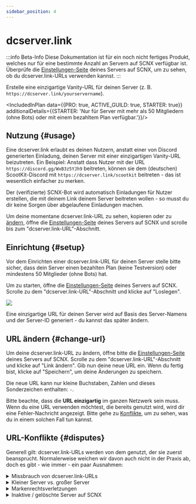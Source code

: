 ```yaml
---
sidebar_position: 4
---
```


# dcserver.link

:::info Beta-Info
Diese Dokumentation ist für ein noch nicht fertiges Produkt, welches nur für eine bestimmte Anzahl an Servern auf SCNX verfügbar ist.
Überprüfe die [Einstellungen-Seite](https://scnx.app/de/glink?page=settings) deines Servers auf SCNX, um zu sehen, ob du dcserver.link-URLs verwenden kannst.
:::

Erstelle eine einzigartige Vanity-URL für deinen Server (z. B. `https://dcserver.link/yourservername`).

<IncludedInPlan data={{PRO: true, ACTIVE_GUILD: true, STARTER: true}}
                additionalDetails={{STARTER: 'Nur für Server mit mehr als 50 Mitgliedern (ohne Bots) oder mit einem bezahltem Plan verfügbar.'}}/>


## Nutzung {#usage}

Eine dcserver.link erlaubt es deinen Nutzern, anstatt einer von Discord generierten Einladung, deinen Server mit einer einzigartigen Vanity-URL beizutreten. Ein Beispiel: Anstatt dass Nutzer mit der URL `https://discord.gg/WxB3z5YJh9` beitreten,
können sie dem (deutschen) ScootKit-Discord mit `https://dcserver.link/scootkit` beitreten - das ist wesentlich einfacher zu merken.

Der (verifizierte) SCNX-Bot wird automatisch Einladungen für Nutzer erstellen, die mit deinem Link deinem Server beitreten wollen - so musst du dir keine Sorgen über abgelaufene Einladungen machen.

Um deine momentane dcserver.link-URL zu sehen, kopieren oder zu [ändern](#change-url), öffne die [Einstellungen-Seite](https://scnx.app/de/glink?page=settings) deines Servers auf SCNX und scrolle bis zum "dcserver.link-URL"-Abschnitt.

## Einrichtung {#setup}

Vor dem Einrichten einer dcserver.link-URL für deinen Server stelle bitte sicher, dass dein Server einen bezahlten Plan (keine Testversion) oder mindestens 50 Mitglieder (ohne Bots) hat.

Um zu starten, öffne die [Einstellungen-Seite](https://scnx.app/de/glink?page=settings) deines Servers auf SCNX. Scrolle zu dem "dcserver.link-URL"-Abschnitt und klicke auf "Loslegen".

![](@site/docs/assets/scnx/guilds/dcserver-link/enable.png)

Eine einzigartige URL für deinen Server wird auf Basis des Server-Namens und der Server-ID generiert - du kannst das später ändern.

## URL ändern {#change-url}
Um deine dcserver.link-URL zu ändern, öffne bitte die [Einstellungen-Seite](https://scnx.app/de/glink?page=settings) deines Servers auf SCNX. Scrolle zu dem "dcserver.link-URL"-Abschnitt und klicke auf "Link ändern". Gib nun deine neue URL ein. Wenn du fertig bist, klicke auf "Speichern", um deine Änderungen zu speichern.

Die neue URL kann nur kleine Buchstaben, Zahlen und dieses Sonderzeichen enthalten: `-`.

Bitte beachte, dass die **URL einzigartig** im ganzen Netzwerk sein muss. Wenn du eine URL verwenden möchtest, die bereits genutzt wird, wird dir eine Fehler-Nachricht angezeigt. Bitte gehe zu [Konflikte](#disputes), um zu sehen, was du in einem solchen Fall tun kannst.

## URL-Konflikte {#disputes}

Generell gilt: dcserver.link-URLs werden von dem genutzt, der sie zuerst beansprucht. Normalerweise weichen wir davon auch nicht in der Praxis ab, doch es gibt - wie immer - ein paar Ausnahmen:

<details>
    <summary>Missbrauch von dcserver.link-URLs</summary>
    Wenn du denkst, dass eine dcserver.link-URL zum Betrügen genutzt wird oder anderweitig Discords Community-Richtlinien bricht,
    melde es bitte unserem Team (<a href="mailto:abuse@scnx.xyz">abuse@scnx.xyz</a>) und wir werden nötige Aktionen veranlassen.
    Die URL kann danach nicht mehr genutzt werden.
</details>
<details>
    <summary>Kleiner Server vs. großer Server</summary>
    Dieses Szenario tritt ein, wenn ein großer Server (&gt;10.000 Mitglieder ohne Bots und aktiv) mit dem gleichem Namen eine
    dcserver.link-URL will, welche momentan von einem kleinem Server (&lt;1.000 Mitglieder) verwendet wird. In solch einem Fall wird unser Team
    die Anfrage auf einer Fall-für-Fall-Basis prüfen und sich eventuell für eine Übertragung der dcserver.link-URL entscheiden. Um solch eine Anfrage zu stellen, 
     <a
    href="https://scnx.app/help">kontaktiere unser Team</a>.
</details>
<details>
    <summary>Markenrechtsverletzungen</summary>
    Wenn eine dcserver.link-URL dein Markenrecht verletzt, kontaktiere bitte unser rechtliches Team (<a
    href="mailto:legal@scootkit.net">legal@scootkit.net</a>) mit einer rechtlichen Anfrage zum Entfernen. Wenn die Anfrage angenommen
    (und der Inhalt entfernt) wurde,
    kannst du eventuell selbst die dcserver.link-URL durch Antwort auf die Bestätigungs-E-Mail (optional) beanspruchen.
</details>
<details>
    <summary>Inaktive / gelöschte Server auf SCNX</summary>
    Wenn ein Server von SCNX <a href="./faq#deletion">gelöscht wird</a>, wird die dcserver.link-URL permanent gelöscht. Das passiert nicht,
    wenn ein Server auf SCNX deaktiviert / geflagged ist - in diesen Fällen wird die URL einfach nur unnutzbar, bleibt aber
    trotzdem beansprucht. Abgelaufene Starter-Pläne haben keinen Einfluss auf die Nutzbarkeit von dcserver.link-URLs.
</details>
